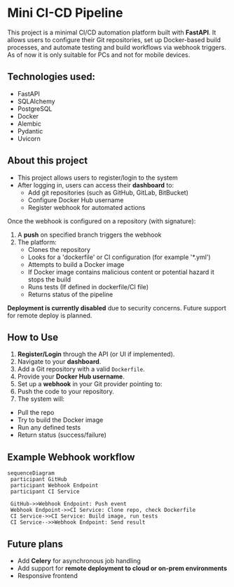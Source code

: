 # Mini CI-CD Pipeline
This project is a minimal CI/CD automation platform built with **FastAPI**. It allows users to configure their Git repositories, set up Docker-based build processes, and automate testing and build workflows via webhook triggers.
As of now it is only suitable for PCs and not for mobile devices.
## Technologies used:
- FastAPI
- SQLAlchemy
- PostgreSQL
- Docker
- Alembic
- Pydantic
- Uvicorn

## About this project
- This project allows users to register/login to the system
- After logging in, users can access their **dashboard** to:
    - Add git repositories (such as GitHub, GitLab, BitBucket)
    - Configure Docker Hub username
    - Register webhook for automated actions

Once the webhook is configured on a repository (with signature):
1. A **push** on specified branch triggers the webhook
2. The platform:
    - Clones the repository
    - Looks for a 'dockerfile' or CI configuration (for example '*.yml')
    - Attempts to build a Docker image
    - If Docker image contains malicious content or potential hazard it stops the build
    - Runs tests (If defined in dockerfile/CI file)
    - Returns status of the pipeline

**Deployment is currently disabled** due to security concerns. Future support for remote deploy is planned.

## How to Use

1. **Register/Login** through the API (or UI if implemented).
2. Navigate to your **dashboard**.
3. Add a Git repository with a valid `Dockerfile`.
4. Provide your **Docker Hub username**.
5. Set up a **webhook** in your Git provider pointing to:
6. Push the code to your repository.
7. The system will:
- Pull the repo
- Try to build the Docker image
- Run any defined tests
- Return status (success/failure)

## Example Webhook workflow

```mermaid
sequenceDiagram
 participant GitHub
 participant Webhook Endpoint
 participant CI Service

 GitHub->>Webhook Endpoint: Push event
 Webhook Endpoint->>CI Service: Clone repo, check Dockerfile
 CI Service->>CI Service: Build image, run tests
 CI Service-->>Webhook Endpoint: Send result
 ```

 ## Future plans
 - Add **Celery** for asynchronous job handling
 - Add support for **remote deployment to cloud or on-prem environments**
 - Responsive frontend
